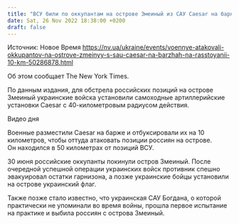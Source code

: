 ```yaml
---
title: "ВСУ били по оккупантам на острове Змеиный из САУ Caesar на баржах — NYT"
date: Sat, 26 Nov 2022 18:38:00 +0200
draft: false
---
```

Источник: Новое Время https://nv.ua/ukraine/events/voennye-atakovali-okkupantov-na-ostrove-zmeinyy-s-sau-caesar-na-barzhah-na-rasstoyanii-10-km-50286878.html


Об этом сообщает The New York Times.

По данным издания, для обстрела российских позиций на острове Змеиный украинские войска установили самоходные артиллерийские установки Caesar с 40-километровым радиусом действия.

 Видео дня   

Военные разместили Caesar на барже и отбуксировали их на 10 километров, чтобы оттуда атаковать позиции россиян на острове. Он находился в 50 километрах от позиций ВСУ.

30 июня российские оккупанты покинули остров Змеиный. После очередной успешной операции украинских войск противник спешно эвакуировал остатки гарнизона, а позже украинские бойцы установили на острове украинский флаг.

Также позже стало известно, что украинская САУ Богдана, о которой практически не упоминали во время войны, прошла первое испытание на практике и выбила россиян с острова Змеиный.
